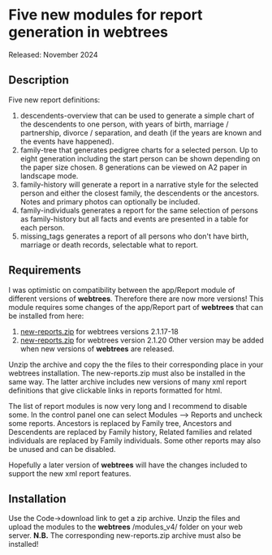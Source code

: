 #  Five new modules for report generation in webtrees

Released: November 2024

## Description

Five new report definitions:
1. descendents-overview that can be used to generate a simple chart of the descendents to one person, with years of birth, marriage / partnership, divorce / separation, and death (if the years are known and the events have happened).
2. family-tree that generates pedigree charts for a selected person. Up to eight generation including the start person can be shown depending on the paper size chosen. 8 generations can be viewed on A2 paper in landscape mode.
3. family-history will generate a report in a narrative style for the selected person and either the closest family, the descendents or the ancestors. Notes and primary photos can optionally be included.
4. family-individuals generates a report for the same selection of persons as family-history but all facts and events are presented in a table for each person.
5. missing_tags generates a report of all persons who don't have birth, marriage or death records, selectable what to report.

## Requirements

I was optimistic on compatibility between the app/Report module of different versions of **webtrees**. Therefore there are now more versions!
This module requires some changes of the app/Report part of **webtrees** that can be installed from here:
1. <a href="https://github.com/sevtor/modules/releases/download/v1.0.1/new-reports.zip">new-reports.zip</a> for webtrees versions 2.1.17-18
2. <a href="https://github.com/sevtor/modules/releases/download/v1.0.2/new-reports-v3.zip">new-reports.zip</a> for webtrees version 2.1.20
Other version may be added when new versions of **webtrees** are released.

Unzip the archive and copy the the files to their corresponding place in your webtrees installation. The new-reports.zip must also be installed in the same way. The latter archive includes new versions of many xml report definitions that give clickable links in reports formatted for html.

The list of report modules is now very long and I recommend to disable some. In the control panel one can select Modules --> Reports and uncheck some reports. Ancestors is replaced by Family tree, Ancestors and Descendents are replaced by Family history, Related families and related individuals are replaced by Family individuals. Some other reports may also be unused and can be disabled.

Hopefully a later version of **webtrees** will have the changes included to support the new xml report features.

## Installation

Use the Code->download link to get a zip archive. Unzip the files and upload the modules to the **webtrees** /modules_v4/ folder on your web server. **N.B.** The corresponding new-reports.zip archive must also be installed!
